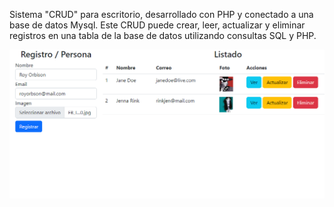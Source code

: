 Sistema "CRUD" para escritorio, desarrollado con PHP y conectado a una base de datos Mysql. Este CRUD puede crear, leer, actualizar y eliminar registros en una tabla de la base de datos utilizando consultas SQL y PHP.

<img src="./crud.png" alt="imagen del proyecto">



